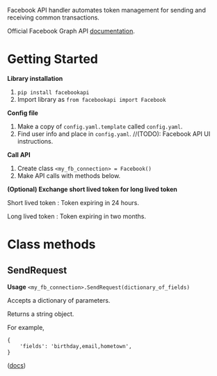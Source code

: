Facebook API handler automates token management for sending and receiving common transactions. 

Official Facebook Graph API [documentation](https://developers.facebook.com/docs/graph-api/reference/user).  

# Getting Started
**Library installation**
1. `pip install facebookapi`
1. Import library as `from facebookapi import Facebook`

**Config file**
1. Make a copy of `config.yaml.template` called `config.yaml`.
1. Find user info and place in `config.yaml`. //(TODO): Facebook API UI instructions. 

**Call API**
1. Create class `<my_fb_connection> = Facebook()`
1. Make API calls with methods below.  

**(Optional) Exchange short lived token for long lived token**

  Short lived token
  : Token expiring in 24 hours.

  Long lived token
  : Token expiring in two months. 


# Class methods

## SendRequest
**Usage**
`<my_fb_connection>.SendRequest(dictionary_of_fields)` 

Accepts a dictionary of parameters. 

Returns a string object.  

For example, 
```
{
    'fields': 'birthday,email,hometown',
}
```

([docs](https://developers.facebook.com/docs/graph-api/using-graph-api/#reading))
